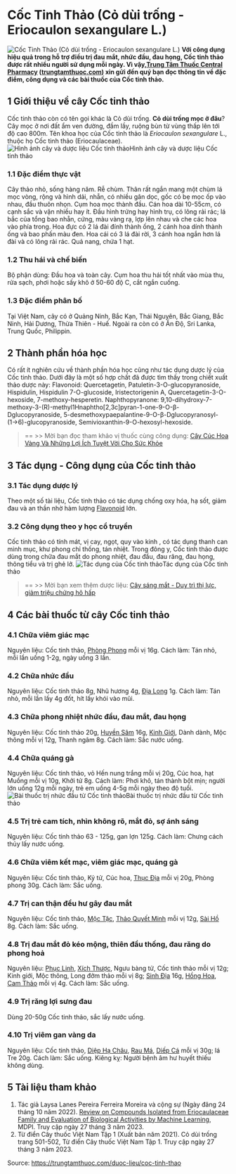 # Cốc Tinh Thảo (Cỏ dùi trống - Eriocaulon sexangulare L.)

![Cốc Tinh Thảo \(Cỏ dùi trống - Eriocaulon sexangulare L.\)](https://trungtamthuoc.com/images/others/coc-tinh-thao-1-4221.jpg)
**Với công dụng hiệu quả trong hỗ trợ điều trị đau mắt, nhức đầu, đau họng, Cốc tinh thảo được rất nhiều người sử dụng mỗi ngày. Vì vậy,[Trung Tâm Thuốc Central Pharmacy](https://trungtamthuoc.com/ "Trung Tâm Thuốc Central Pharmacy") ([trungtamthuoc.com](https://trungtamthuoc.com/ "trungtamthuoc.com")) xin gửi đến quý bạn đọc thông tin về đặc điểm, công dụng và các bài thuốc của Cốc tinh thảo.**
##  1 Giới thiệu về cây Cốc tinh thảo 
Cốc tinh thảo còn có tên gọi khác là Cỏ dùi trống. **Cỏ dùi trống mọc ở đâu**? Cây mọc ở nơi đất ẩm ven đường, đầm lầy, ruộng bùn từ vùng thấp lên tới độ cao 800m.
Tên khoa học của Cốc tinh thảo là _Eriocaulon sexangulare_ L., thuộc họ Cốc tinh thảo (Eriocaulaceae).
![Hình ảnh cây và dược liệu Cốc tinh thảo](https://trungtamthuoc.com/images/item/coc-tinh-thao-2.jpg)Hình ảnh cây và dược liệu Cốc tinh thảo
### 1.1 Đặc điểm thực vật
Cây thảo nhỏ, sống hàng năm. Rễ chùm. Thân rất ngắn mang một chùm lá mọc vòng, rộng và hình dải, nhẵn, có nhiều gân dọc, gốc có bẹ mọc ốp vào nhau, đầu thuôn nhọn. 
Cụm hoa mọc thành đầu. Cán hoa dài 10-55cm, có cạnh sắc và vặn nhiều hay ít. Đầu hình trứng hay hình trụ, có lông rải rác; lá bắc của tổng bao nhẵn, cứng, màu vàng rạ, lợp lên nhau và che các hoa vào phía trong. Hoa đực có 2 lá đài đính thành ống, 2 cánh hoa dính thành ống và bao phấn màu đen. Hoa cái có 3 lá đài rời, 3 cánh hoa ngắn hơn lá đài và có lông rải rác. Quả nang, chứa 1 hạt.
### 1.2 Thu hái và chế biến
Bộ phận dùng: Đầu hoa và toàn cây.
Cụm hoa thu hái tốt nhất vào mùa thu, rửa sạch, phơi hoặc sấy khô ở 50-60 độ C, cắt ngắn cuống.
### 1.3 Đặc điểm phân bố
Tại Việt Nam, cây có ở Quảng Ninh, Bắc Kạn, Thái Nguyên, Bắc Giang, Bắc Ninh, Hải Dương, Thừa Thiên - Huế. Ngoài ra còn có ở Ấn Độ, Sri Lanka, Trung Quốc, Philippin. 
##  2 Thành phần hóa học
Có rất ít nghiên cứu về thành phần hóa học cũng như tác dụng dược lý của Cốc tinh thảo. Dưới đây là một số hợp chất đã được tìm thấy trong chiết xuất thảo dược này:
Flavonoid: Quercetagetin, Patuletin-3-O-glucopyranoside, Hispidulin, Hispidulin 7-O-glucoside, Iristectorigenin A, Quercetagetin-3-O-hexoside, 7-methoxy-hesperetin.
Naphthopyranone: 9,10-dihydroxy-7-methoxy-3-(R)-methyl1Hnaphtho[2,3c]pyran-1-one-9-O-β-Dglucopyranoside, 5-desmethoxypaepalantine-9-O-β-Dglucopyranosyl-(1→6)-glucopyranoside, Semivioxanthin-9-O-hexosyl-hexoside.
> == >> Mời bạn đọc tham khảo vị thuốc cùng công dụng: [Cây Cúc Hoa Vàng Và Những Lợi Ích Tuyệt Vời Cho Sức Khỏe](https://trungtamthuoc.com/duoc-lieu/cuc-hoa)
##  3 Tác dụng - Công dụng của Cốc tinh thảo
### 3.1 Tác dụng dược lý
Theo một số tài liệu, Cốc tinh thảo có tác dụng chống oxy hóa, hạ sốt, giảm đau và an thần nhờ hàm lượng [Flavonoid](https://trungtamthuoc.com/hoat-chat/flavonoid "Flavonoid") lớn.
### 3.2 Công dụng theo y học cổ truyền
Cốc tinh thảo có tính mát, vị cay, ngọt, quy vào kinh , có tác dụng thanh can minh mục, khư phong chỉ thống, tán nhiệt.
Trong đông y, Cốc tinh thảo được dùng trong chữa đau mắt do phong nhiệt, đau đầu, đau răng, đau họng, thông tiểu và trị ghẻ lở.
![Tác dụng của Cốc tinh thảo](https://trungtamthuoc.com/images/item/coc-tinh-thao-3.jpg)Tác dụng của Cốc tinh thảo
> == >> Mời bạn xem thêm dược liệu: [Cây sáng mắt - Duy trì thị lực, giảm triệu chứng hô hấp](https://trungtamthuoc.com/duoc-lieu/cay-sang-mat)
##  4 Các bài thuốc từ cây Cốc tinh thảo
### 4.1 Chữa viêm giác mạc
Nguyên liệu: Cốc tinh thảo, [Phòng Phong](https://trungtamthuoc.com/duoc-lieu/phong-phong-72 "Phòng Phong") mỗi vị 16g.
Cách làm: Tán nhỏ, mỗi lần uống 1-2g, ngày uống 3 lần.
### 4.2 Chữa nhức đầu
Nguyên liệu: Cốc tinh thảo 8g, Nhũ hương 4g, [Địa Long](https://trungtamthuoc.com/duoc-lieu/dia-long "Địa Long") 1g.
Cách làm: Tán nhỏ, mỗi lần lấy 4g đốt, hít lấy khói vào mũi.
### 4.3 Chữa phong nhiệt nhức đầu, đau mắt, đau họng
Nguyên liệu: Cốc tinh thảo 20g, [Huyền Sâm](https://trungtamthuoc.com/duoc-lieu/huyen-sam "Huyền Sâm") 16g, [Kinh Giới](https://trungtamthuoc.com/duoc-lieu/kinh-gioi-74 "Kinh Giới"), Dành dành, Mộc thông mỗi vị 12g, Thanh ngâm 8g.
Cách làm: Sắc nước uống.
### 4.4 Chữa quáng gà
Nguyên liệu: Cốc tinh thảo, vỏ Hến nung trắng mỗi vị 20g, Cúc hoa, hạt Muồng mỗi vị 10g, Khởi tử 8g.
Cách làm: Phơi khô, tán thành bột mịn; người lớn uống 12g mỗi ngày, trẻ em uống 4-5g mỗi ngày theo độ tuổi.
![Bài thuốc trị nhức đầu từ Cốc tinh thảo](https://trungtamthuoc.com/images/item/coc-tinh-thao-4.jpg)Bài thuốc trị nhức đầu từ Cốc tinh thảo
### 4.5 Trị trẻ cam tích, nhìn không rõ, mắt đỏ, sợ ánh sáng
Nguyên liệu: Cốc tinh thảo 63 - 125g, gan lợn 125g. 
Cách làm: Chưng cách thủy lấy nước uống.
### 4.6 Chữa viêm kết mạc, viêm giác mạc, quáng gà
Nguyên liệu: Cốc tinh thảo, Kỷ tử, Cúc hoa, [Thục Địa](https://trungtamthuoc.com/duoc-lieu/httpswwwvinmeccomviy-hoc-co-truyenduoc-lieuthuc-dia-co-tac-dung-gi "Thục Địa") mỗi vị 20g, Phòng phong 30g.
Cách làm: Sắc uống. 
### 4.7 Trị can thận đều hư gây đau mắt
Nguyên liệu: Cốc tinh thảo, [Mộc Tặc](https://trungtamthuoc.com/duoc-lieu/moc-tac "Mộc Tặc"), [Thảo Quyết Minh](https://trungtamthuoc.com/duoc-lieu/thao-quyet-minh "Thảo Quyết Minh") mỗi vị 12g, [Sài Hồ](https://trungtamthuoc.com/duoc-lieu/sai-ho-12 "Sài Hồ") 8g.
Cách làm: Sắc uống. 
### 4.8 Trị đau mắt đỏ kéo mộng, thiên đầu thống, đau răng do phong hoả
Nguyên liệu: [Phục Linh](https://trungtamthuoc.com/duoc-lieu/phuc-linh-18 "Phục Linh"), [Xích Thược](https://trungtamthuoc.com/duoc-lieu/xich-thuoc-14 "Xích Thược"), Ngưu bàng tử, Cốc tinh thảo mỗi vị 12g; Kinh giới, Mộc thông, Long đởm thảo mỗi vị 8g; [Sinh Địa](https://trungtamthuoc.com/duoc-lieu/dia-hoang "Sinh Địa") 16g, [Hồng Hoa](https://trungtamthuoc.com/duoc-lieu/hong-hoa-87 "Hồng Hoa"), [Cam Thảo](https://trungtamthuoc.com/duoc-lieu/cam-thao-32 "Cam Thảo") mỗi vị 4g.
Cách làm: Sắc uống. 
### 4.9 Trị răng lợi sưng đau
Dùng 20-50g Cốc tinh thảo, sắc lấy nước uống.
### 4.10 Trị viêm gan vàng da
Nguyên liệu: Cốc tinh thảo, [Diệp Hạ Châu](https://trungtamthuoc.com/duoc-lieu/diep-ha-chau-14 "Diệp Hạ Châu"), [Rau Má](https://trungtamthuoc.com/duoc-lieu/rau-ma-13 "Rau Má"), [Diếp Cá](https://trungtamthuoc.com/duoc-lieu/diep-ca "Diếp Cá") mỗi vị 30g; lá Tre 20g.
Cách làm: Sắc uống. 
Kiêng kỵ: Người bệnh âm hư huyết thiếu không dùng.
##  5 Tài liệu tham khảo
1. Tác giả Laysa Lanes Pereira Ferreira Moreira và cộng sự (Ngày đăng 24 tháng 10 năm 2022). [Review on Compounds Isolated from Eriocaulaceae Family and Evaluation of Biological Activities by Machine Learning](https://www.mdpi.com/1420-3049/27/21/7186), MDPI. Truy cập ngày 27 tháng 3 năm 2023. 
2. Từ điển Cây thuốc Việt Nam Tập 1 (Xuất bản năm 2021). Cỏ dùi trống trang 501-502, Từ điển Cây thuốc Việt Nam Tập 1. Truy cập ngày 27 tháng 3 năm 2023.


Source: https://trungtamthuoc.com/duoc-lieu/coc-tinh-thao